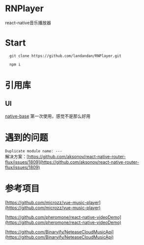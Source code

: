 # RNPlayer
react-native音乐播放器

# Start
```
  git clone https://github.com/landandan/RNPlayer.git
  
  npm i
  ```
  
# 引用库
## UI
[native-base](https://nativebase.io/)
第一次使用，感觉不是那么好用

# 遇到的问题
`Duplicate module name: ---`  
解决方案：[https://github.com/aksonov/react-native-router-flux/issues/1809](https://github.com/aksonov/react-native-router-flux/issues/1809)

# 参考项目
[https://github.com/microzz/vue-music-player](https://github.com/microzz/vue-music-player)
  
[https://github.com/pheromone/react-native-videoDemo](https://github.com/pheromone/react-native-videoDemo)

[https://github.com/Binaryify/NeteaseCloudMusicApi](https://github.com/Binaryify/NeteaseCloudMusicApi)